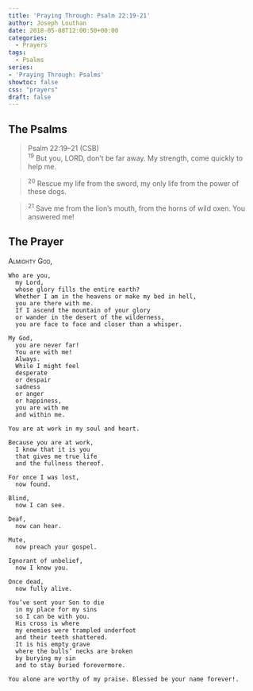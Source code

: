 ```yaml
---
title: 'Praying Through: Psalm 22:19-21'
author: Joseph Louthan
date: 2018-05-08T12:00:50+00:00
categories:
  - Prayers
tags:
  - Psalms
series:
- 'Praying Through: Psalms'
showtoc: false
css: "prayers"
draft: false
---
```

## The Psalms

>Psalm 22:19–21 (CSB)  
><sup>19</sup> But you, LORD, don’t be far away. My strength, come quickly to help me. 

><sup>20</sup> Rescue my life from the sword, my only life from the power of these dogs. 

><sup>21</sup> Save me from the lion’s mouth, from the horns of wild oxen. You answered me!

## The Prayer

<div style="font-variant: small-caps;">
  Almighty God,
</div>

```text
Who are you,
  my Lord,
  whose glory fills the entire earth? 
  Whether I am in the heavens or make my bed in hell,
  you are there with me. 
  If I ascend the mountain of your glory 
  or wander in the desert of the wilderness,
  you are face to face and closer than a whisper.

My God,
  you are never far! 
  You are with me! 
  Always. 
  While I might feel 
  desperate 
  or despair
  sadness 
  or anger 
  or happiness,
  you are with me 
  and within me.

You are at work in my soul and heart. 

Because you are at work,
  I know that it is you 
  that gives me true life 
  and the fullness thereof.

For once I was lost,
  now found.

Blind,
  now I can see.

Deaf,
  now can hear.

Mute,
  now preach your gospel.

Ignorant of unbelief,
  now I know you.

Once dead,
  now fully alive.

You’ve sent your Son to die 
  in my place for my sins 
  so I can be with you. 
  His cross is where 
  my enemies were trampled underfoot 
  and their teeth shattered. 
  It is his empty grave 
  where the bulls’ necks are broken 
  by burying my sin 
  and to stay buried forevermore.

You alone are worthy of my praise. Blessed be your name forever!.
```
